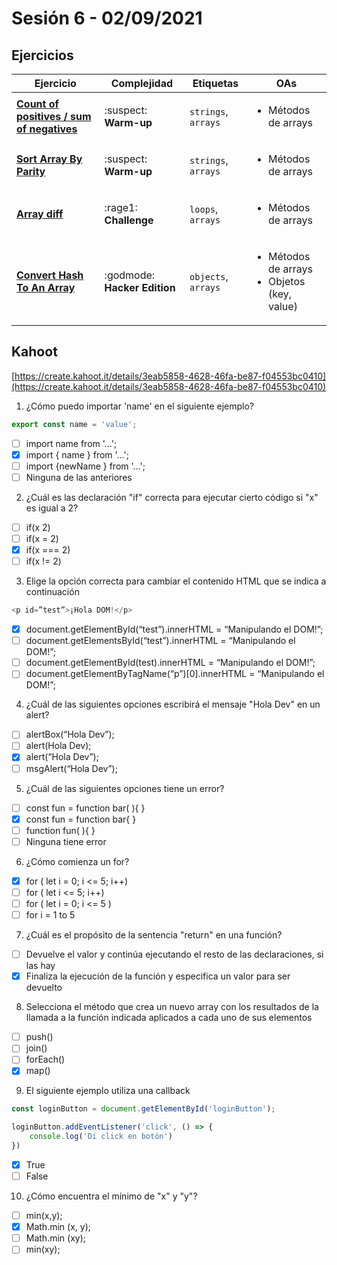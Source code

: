 # Sesión 6 - 02/09/2021

## Ejercicios

| Ejercicio                                                        | Complejidad                    | Etiquetas                    | OAs                                                                               |
| ---------------------------------------------------------------- | ------------------------------ | ---------------------------- | --------------------------------------------------------------------------------- |
| [**Count of positives / sum of negatives**](exercises/count-positives-sum-negatives/README.md) | :suspect: **Warm-up** | `strings`, `arrays` | <ul><li> Métodos de arrays </li></ul>  |
| [**Sort Array By Parity**](exercises/sort-array-by-parity/README.md) | :suspect: **Warm-up** | `strings`, `arrays` | <ul><li> Métodos de arrays</li></ul>  |
| [**Array diff**](exercises/array-diff/README.md) | :rage1: **Challenge** | `loops`, `arrays` | <ul><li> Métodos de arrays</li></ul>  |
| [**Convert Hash To An Array**](exercises/convert-hash-to-an-array/README.md) | :godmode: **Hacker Edition** | `objects`, `arrays` | <ul><li> Métodos de arrays </li><li>Objetos (key, value)</li></ul>  |

## Kahoot
[https://create.kahoot.it/details/3eab5858-4628-46fa-be87-f04553bc0410](https://create.kahoot.it/details/3eab5858-4628-46fa-be87-f04553bc0410)

1. ¿Cómo puedo importar 'name' en el siguiente ejemplo?
```js
export const name = 'value';
```
- [ ] import name from '...';
- [X] import { name } from '...';
- [ ] import {newName } from '...';
- [ ] Ninguna de las anteriores

2. ¿Cuál es las declaración "if" correcta para ejecutar cierto código si "x" es igual a 2?
- [ ] if(x 2)
- [ ] if(x = 2)
- [X] if(x === 2)
- [ ] if(x != 2)

3. Elige la opción correcta para cambiar el contenido HTML que se indica a continuación
```js
<p id=”test”>¡Hola DOM!</p>
```
- [X] document.getElementById(“test”).innerHTML = “Manipulando el DOM!”;
- [ ] document.getElementsById(“test”).innerHTML = “Manipulando el DOM!”;
- [ ] document.getElementById(test).innerHTML = “Manipulando el DOM!”;
- [ ] document.getElementByTagName(“p”)[0].innerHTML = “Manipulando el DOM!”;

4. ¿Cuál de las siguientes opciones escribirá el mensaje "Hola Dev" en un alert?
- [ ] alertBox(“Hola Dev”);
- [ ] alert(Hola Dev);
- [X] alert(“Hola Dev”);
- [ ] msgAlert(“Hola Dev”);

5. ¿Cuál de las siguientes opciones tiene un error?
- [ ] const fun = function bar( ){ }
- [X] const fun = function bar{ }
- [ ] function fun( ){ }
- [ ] Ninguna tiene error

6. ¿Cómo comienza un for?
- [X] for ( let i = 0;  i  <= 5;  i++)
- [ ] for ( let i <= 5;  i++)
- [ ] for ( let i = 0;  i <= 5 )
- [ ] for i = 1 to 5

7. ¿Cuál es el propósito de la sentencia "return" en una función?
- [ ] Devuelve el valor y continúa ejecutando el resto de las declaraciones, si las hay
- [X] Finaliza la ejecución de la función y especifica un valor para ser devuelto

8. Selecciona el método que crea un nuevo array con los resultados de la llamada a la función indicada aplicados a cada uno de sus elementos
- [ ] push()
- [ ] join()
- [ ] forEach()
- [X] map()

9. El siguiente ejemplo utiliza una callback
```js
const loginButton = document.getElementById('loginButton');

loginButton.addEventListener('click', () => {
    console.log('Di click en botón')
})
```
- [X] True
- [ ] False

10. ¿Cómo encuentra el mínimo de "x" y "y"?
- [ ] min(x,y);
- [X] Math.min (x, y);
- [ ] Math.min (xy);
- [ ] min(xy);

